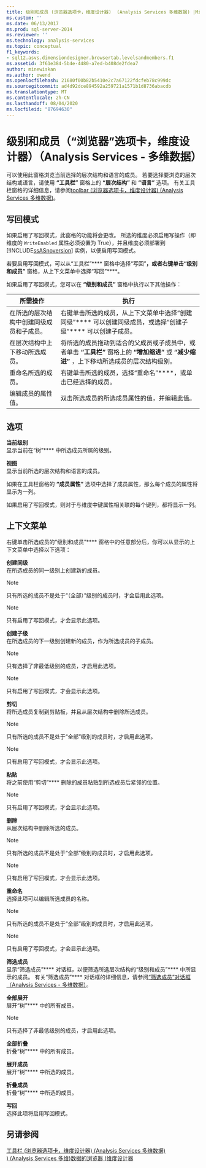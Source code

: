 ```yaml
---
title: 级别和成员 (浏览器选项卡，维度设计器)  (Analysis Services 多维数据) |Microsoft Docs
ms.custom: ''
ms.date: 06/13/2017
ms.prod: sql-server-2014
ms.reviewer: ''
ms.technology: analysis-services
ms.topic: conceptual
f1_keywords:
- sql12.asvs.dimensiondesigner.browsertab.levelsandmembers.f1
ms.assetid: 3f61e384-5b4e-4480-a7ed-b408de2fdea7
author: minewiskan
ms.author: owend
ms.openlocfilehash: 21680f00b82b5410e2c7a67122fdcfeb78c999dc
ms.sourcegitcommit: ad4d92dce894592a259721a1571b1d8736abacdb
ms.translationtype: MT
ms.contentlocale: zh-CN
ms.lasthandoff: 08/04/2020
ms.locfileid: "87694630"
---
```

# <a name="level-and-members-browser-tab-dimension-designer-analysis-services---multidimensional-data"></a>级别和成员（“浏览器”选项卡，维度设计器）（Analysis Services - 多维数据）
  可以使用此窗格浏览当前选择的层次结构和语言的成员。 若要选择要浏览的层次结构或语言，请使用 **“工具栏”** 窗格上的 **“层次结构”** 和 **“语言”** 选项。 有关工具栏窗格的详细信息，请参阅[toolbar &#40;浏览器选项卡，维度设计器&#41; &#40;Analysis Services 多维数据&#41;](toolbar-browser-tab-dimension-designer-analysis-services-multidimensional-data.md)。  
  
## <a name="writeback-mode"></a>写回模式  
 如果启用了写回模式，此窗格的功能将会更改。 所选的维度必须启用写操作（即维度的 `WriteEnabled` 属性必须设置为 True），并且维度必须部署到 [!INCLUDE[ssASnoversion](../includes/ssasnoversion-md.md)] 实例，以便启用写回模式。  
  
 若要启用写回模式，可以从“工具栏”**** 窗格中选择“写回”****，或者右键单击“级别和成员”**** 窗格，从上下文菜单中选择“写回”****。  
  
 如果启用了写回模式，您可以在 **“级别和成员”** 窗格中执行以下其他操作：  
  
|所需操作|执行|  
|-----------|-------------|  
|在所选的层次结构中创建同级成员和子成员。|右键单击所选的成员，从上下文菜单中选择“创建同级”**** 可以创建同级成员，或选择“创建子级”**** 可以创建子成员。|  
|在层次结构中上下移动所选成员。|将所选的成员拖动到适合的父成员或子成员中，或者单击 **“工具栏”** 窗格上的 **“增加缩进”** 或 **“减少缩进”** ，上下移动所选成员的层次结构级别。|  
|重命名所选的成员。|右键单击所选的成员，选择“重命名”****，或单击已经选择的成员。|  
|编辑成员的属性值。|双击所选成员的所选成员属性的值，并编辑此值。|  
  
## <a name="options"></a>选项  
 **当前级别**  
 显示当前在“树”**** 中所选成员所属的级别。  
  
 **视图**  
 显示当前所选的层次结构和语言的成员。  
  
 如果在工具栏窗格的 **“成员属性”** 选项中选择了成员属性，那么每个成员的属性将显示为一列。  
  
 如果启用了写回模式，则对于与维度中键属性相关联的每个键列，都将显示一列。  
  
## <a name="context-menu"></a>上下文菜单  
 右键单击所选成员的“级别和成员”**** 窗格中的任意部分后，你可以从显示的上下文菜单中选择以下选项：  
  
 **创建同级**  
 在所选成员的同一级别上创建新的成员。  
  
> [!NOTE]  
>  只有所选的成员不是处于“（全部）”级别的成员时，才会启用此选项。  
  
> [!NOTE]  
>  只有启用了写回模式，才会显示此选项。  
  
 **创建子级**  
 在所选成员的下一级别创建新的成员，作为所选成员的子成员。  
  
> [!NOTE]  
>  只有选择了非最低级别的成员，才启用此选项。  
  
> [!NOTE]  
>  只有启用了写回模式，才会显示此选项。  
  
 **剪切**  
 将所选成员复制到剪贴板，并且从层次结构中删除所选成员。  
  
> [!NOTE]  
>  只有所选的成员不是处于“全部”级别的成员时，才启用此选项。  
  
> [!NOTE]  
>  只有启用了写回模式，才会显示此选项。  
  
 **粘贴**  
 将之前使用“剪切”**** 删除的成员粘贴到所选成员后紧邻的位置。  
  
> [!NOTE]  
>  只有启用了写回模式，才会显示此选项。  
  
 **删除**  
 从层次结构中删除所选的成员。  
  
> [!NOTE]  
>  只有所选的成员不是处于“全部”级别的成员时，才启用此选项。  
  
> [!NOTE]  
>  只有启用了写回模式，才会显示此选项。  
  
 **重命名**  
 选择此项可以编辑所选成员的名称。  
  
> [!NOTE]  
>  只有所选的成员不是处于“全部”级别的成员时，才启用此选项。  
  
> [!NOTE]  
>  只有启用了写回模式，才会显示此选项。  
  
 **筛选成员**  
 显示“筛选成员”**** 对话框，以便筛选所选层次结构的“级别和成员”**** 中所显示的成员。 有关“筛选成员”**** 对话框的详细信息，请参阅[“筛选成员”对话框（Analysis Services - 多维数据）](filter-members-dialog-box-analysis-services-multidimensional-data.md)。  
  
 **全部展开**  
 展开“树”**** 中的所有成员。  
  
> [!NOTE]  
>  只有选择了非最低级别的成员，才启用此选项。  
  
 **全部折叠**  
 折叠“树”**** 中的所有成员。  
  
 **展开成员**  
 展开“树”**** 中所选的成员。  
  
 **折叠成员**  
 折叠“树”**** 中所选的成员。  
  
 **写回**  
 选择此项将启用写回模式。  
  
## <a name="see-also"></a>另请参阅  
 [工具栏 &#40;浏览器选项卡，维度设计器&#41; &#40;Analysis Services 多维数据&#41;](toolbar-browser-tab-dimension-designer-analysis-services-multidimensional-data.md)   
 [&#41; &#40;Analysis Services 多维&#41;数据的浏览器 &#40;维度设计器](browser-dimension-designer-analysis-services-multidimensional-data.md)  
  
  
